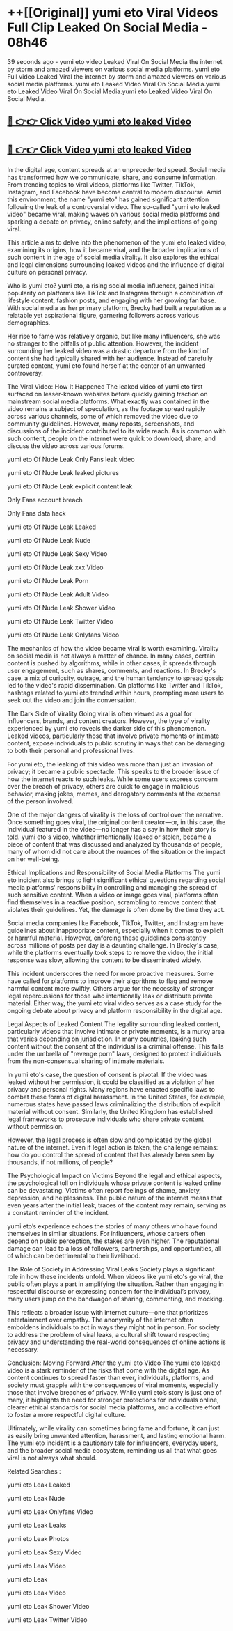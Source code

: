 # ++[[Original]] yumi eto Viral Videos Full Clip Leaked On Social Media - 08h46<br>

39 seconds ago - yumi eto video Leaked Viral On Social Media the internet by storm and amazed viewers on various social media platforms.
yumi eto Full video Leaked Viral the internet by storm and amazed viewers on various social media platforms. yumi eto Leaked Video Viral On Social Media.yumi eto Leaked Video Viral On Social Media.yumi eto Leaked Video Viral On Social Media.<br>


## [🔴 👉👉 Click Video yumi eto leaked Video ](https://onlyclips.site?title=yumi_eto&ref=git)

## [🔴 👉👉 Click Video yumi eto leaked Video ](https://onlyclips.site?title=yumi_eto&ref=git)

In the digital age, content spreads at an unprecedented speed. Social media has transformed how we communicate, share, and consume information. From trending topics to viral videos, platforms like Twitter, TikTok, Instagram, and Facebook have become central to modern discourse. Amid this environment, the name "yumi eto" has gained significant attention following the leak of a controversial video. The so-called "yumi eto leaked video" became viral, making waves on various social media platforms and sparking a debate on privacy, online safety, and the implications of going viral.

This article aims to delve into the phenomenon of the yumi eto leaked video, examining its origins, how it became viral, and the broader implications of such content in the age of social media virality. It also explores the ethical and legal dimensions surrounding leaked videos and the influence of digital culture on personal privacy.

Who is yumi eto?
yumi eto, a rising social media influencer, gained initial popularity on platforms like TikTok and Instagram through a combination of lifestyle content, fashion posts, and engaging with her growing fan base. With social media as her primary platform, Brecky had built a reputation as a relatable yet aspirational figure, garnering followers across various demographics.

Her rise to fame was relatively organic, but like many influencers, she was no stranger to the pitfalls of public attention. However, the incident surrounding her leaked video was a drastic departure from the kind of content she had typically shared with her audience. Instead of carefully curated content, yumi eto found herself at the center of an unwanted controversy.

The Viral Video: How It Happened
The leaked video of yumi eto first surfaced on lesser-known websites before quickly gaining traction on mainstream social media platforms. What exactly was contained in the video remains a subject of speculation, as the footage spread rapidly across various channels, some of which removed the video due to community guidelines. However, many reposts, screenshots, and discussions of the incident contributed to its wide reach. As is common with such content, people on the internet were quick to download, share, and discuss the video across various forums.

yumi eto Of Nude Leak Only Fans leak video

yumi eto Of Nude Leak leaked pictures

yumi eto Of Nude Leak explicit content leak

Only Fans account breach

Only Fans data hack

yumi eto Of Nude Leak Leaked

yumi eto Of Nude Leak Nude

yumi eto Of Nude Leak Sexy Video

yumi eto Of Nude Leak xxx Video

yumi eto Of Nude Leak Porn

yumi eto Of Nude Leak Adult Video

yumi eto Of Nude Leak Shower Video

yumi eto Of Nude Leak Twitter Video

yumi eto Of Nude Leak Onlyfans Video

The mechanics of how the video became viral is worth examining. Virality on social media is not always a matter of chance. In many cases, certain content is pushed by algorithms, while in other cases, it spreads through user engagement, such as shares, comments, and reactions. In Brecky's case, a mix of curiosity, outrage, and the human tendency to spread gossip led to the video's rapid dissemination. On platforms like Twitter and TikTok, hashtags related to yumi eto trended within hours, prompting more users to seek out the video and join the conversation.

The Dark Side of Virality
Going viral is often viewed as a goal for influencers, brands, and content creators. However, the type of virality experienced by yumi eto reveals the darker side of this phenomenon. Leaked videos, particularly those that involve private moments or intimate content, expose individuals to public scrutiny in ways that can be damaging to both their personal and professional lives.

For yumi eto, the leaking of this video was more than just an invasion of privacy; it became a public spectacle. This speaks to the broader issue of how the internet reacts to such leaks. While some users express concern over the breach of privacy, others are quick to engage in malicious behavior, making jokes, memes, and derogatory comments at the expense of the person involved.

One of the major dangers of virality is the loss of control over the narrative. Once something goes viral, the original content creator—or, in this case, the individual featured in the video—no longer has a say in how their story is told. yumi eto's video, whether intentionally leaked or stolen, became a piece of content that was discussed and analyzed by thousands of people, many of whom did not care about the nuances of the situation or the impact on her well-being.

Ethical Implications and Responsibility of Social Media Platforms
The yumi eto incident also brings to light significant ethical questions regarding social media platforms' responsibility in controlling and managing the spread of such sensitive content. When a video or image goes viral, platforms often find themselves in a reactive position, scrambling to remove content that violates their guidelines. Yet, the damage is often done by the time they act.

Social media companies like Facebook, TikTok, Twitter, and Instagram have guidelines about inappropriate content, especially when it comes to explicit or harmful material. However, enforcing these guidelines consistently across millions of posts per day is a daunting challenge. In Brecky's case, while the platforms eventually took steps to remove the video, the initial response was slow, allowing the content to be disseminated widely.

This incident underscores the need for more proactive measures. Some have called for platforms to improve their algorithms to flag and remove harmful content more swiftly. Others argue for the necessity of stronger legal repercussions for those who intentionally leak or distribute private material. Either way, the yumi eto viral video serves as a case study for the ongoing debate about privacy and platform responsibility in the digital age.

Legal Aspects of Leaked Content
The legality surrounding leaked content, particularly videos that involve intimate or private moments, is a murky area that varies depending on jurisdiction. In many countries, leaking such content without the consent of the individual is a criminal offense. This falls under the umbrella of "revenge porn" laws, designed to protect individuals from the non-consensual sharing of intimate materials.

In yumi eto's case, the question of consent is pivotal. If the video was leaked without her permission, it could be classified as a violation of her privacy and personal rights. Many regions have enacted specific laws to combat these forms of digital harassment. In the United States, for example, numerous states have passed laws criminalizing the distribution of explicit material without consent. Similarly, the United Kingdom has established legal frameworks to prosecute individuals who share private content without permission.

However, the legal process is often slow and complicated by the global nature of the internet. Even if legal action is taken, the challenge remains: how do you control the spread of content that has already been seen by thousands, if not millions, of people?

The Psychological Impact on Victims
Beyond the legal and ethical aspects, the psychological toll on individuals whose private content is leaked online can be devastating. Victims often report feelings of shame, anxiety, depression, and helplessness. The public nature of the internet means that even years after the initial leak, traces of the content may remain, serving as a constant reminder of the incident.

yumi eto’s experience echoes the stories of many others who have found themselves in similar situations. For influencers, whose careers often depend on public perception, the stakes are even higher. The reputational damage can lead to a loss of followers, partnerships, and opportunities, all of which can be detrimental to their livelihood.

The Role of Society in Addressing Viral Leaks
Society plays a significant role in how these incidents unfold. When videos like yumi eto's go viral, the public often plays a part in amplifying the situation. Rather than engaging in respectful discourse or expressing concern for the individual’s privacy, many users jump on the bandwagon of sharing, commenting, and mocking.

This reflects a broader issue with internet culture—one that prioritizes entertainment over empathy. The anonymity of the internet often emboldens individuals to act in ways they might not in person. For society to address the problem of viral leaks, a cultural shift toward respecting privacy and understanding the real-world consequences of online actions is necessary.

Conclusion: Moving Forward After the yumi eto Video
The yumi eto leaked video is a stark reminder of the risks that come with the digital age. As content continues to spread faster than ever, individuals, platforms, and society must grapple with the consequences of viral moments, especially those that involve breaches of privacy. While yumi eto’s story is just one of many, it highlights the need for stronger protections for individuals online, clearer ethical standards for social media platforms, and a collective effort to foster a more respectful digital culture.

Ultimately, while virality can sometimes bring fame and fortune, it can just as easily bring unwanted attention, harassment, and lasting emotional harm. The yumi eto incident is a cautionary tale for influencers, everyday users, and the broader social media ecosystem, reminding us all that what goes viral is not always what should.

Related Searches :

yumi eto Leak Leaked

yumi eto Leak Nude

yumi eto Leak Onlyfans Video

yumi eto Leak Leaks

yumi eto Leak Photos

yumi eto Leak Sexy Video

yumi eto Leak Video

yumi eto Leak

yumi eto Leak Video

yumi eto Leak Shower Video

yumi eto Leak Twitter Video

